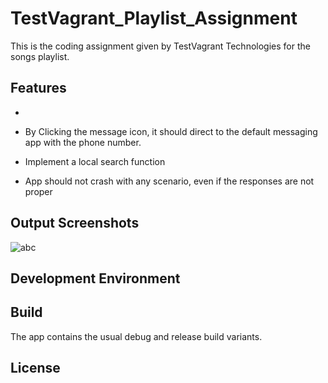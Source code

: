 # TestVagrant_Playlist_Assignment
This is the coding assignment given by TestVagrant Technologies for the songs playlist.


## Features

- 

- By Clicking the message icon, it should direct to the default messaging app with the phone number.
- Implement a local search function
- App should not crash with any scenario, even if the responses are not proper


## Output Screenshots

![abc](https://user-images.githubusercontent.com/41104353/184539494-d97fb198-3b9b-4284-9a7e-5bd3cb0da62e.png)


## Development Environment



## Build

The app contains the usual debug and release build variants.


## License
